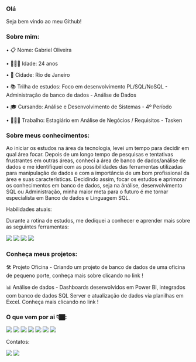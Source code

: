 
<body>
		<h3>
      Olá
    </h3>    
 <p> 
  Seja bem vindo ao meu Github!
 </p>

<h3>
  Sobre mim:
  </h3>
<p>
  • 📋 Nome: Gabriel Oliveira
  </p>
  <p>
  • 🙎🏾‍♂️ Idade: 24 anos
    </p>
  <p> 
  • 🌴 Cidade: Rio de Janeiro
   </p>
  <p> 
  • 📚 Trilha de estudos: Foco em desenvolvimento PL/SQL/NoSQL - Administração de banco de dados - Análise de Dados 
  </p>
  <p>
    • 🎓 Cursando: Análise e Desenvolvimento de Sistemas - 4º Período
  </p>
	  <p>
    • 👨🏾‍💻 Trabalho: Estagiário em Análise de Negócios / Requisitos - Tasken
	  </p>	  
</h3>
<p>


<h3>
Sobre meus conhecimentos:
</h3>
	<p>
Ao iniciar os estudos na área da tecnologia, levei um tempo para decidir em qual área focar. Depois de um longo tempo de pesquisas e tentativas frustrantes em outras áreas, conheci a área de banco de dados/análise de dados e me identifiquei com as possibilidades das ferramentas utilizadas para manipulação de dados e com a importância de um bom profissional da área e suas características. Decidindo assim, focar os estudos e aprimorar os conhecimentos em banco de dados, seja na ánálise, desenvolvimento SQL ou Administração, minha maior meta para o futuro é me tornar especialista em Banco de dados e Linguagem SQL.	
	</p>
Habilidades atuais:
	<p>
Durante a rotina de estudos, me dediquei a conhecer e aprender mais sobre as seguintes ferramentas:
	</p>
<p>
<img src=https://img.shields.io/badge/MySQL-005C84?style=for-the-badge&logo=mysql&logoColor=white> <img src=https://img.shields.io/badge/Microsoft%20SQL%20Server-CC2927?style=for-the-badge&logo=microsoft%20sql%20server&logoColor=white> <img src=https://img.shields.io/badge/Microsoft_Excel-217346?style=for-the-badge&logo=microsoft-excel&logoColor=white> <img src=https://img.shields.io/badge/PowerBI-F2C811?style=for-the-badge&logo=Power%20BI&logoColor=white>
</p>

<h3>
Conheça meus projetos:
</h3>
	<p>
   🛠️ Projeto Oficina - Criando um projeto de banco de dados de uma oficina de pequeno porte, conheça mais sobre clicando no link !
</p>
<p>
   📊 Análise de dados - Dashboards desenvolvidos em Power BI, integrados com banco de dados SQL Server e atualização de dados via planilhas em Excel. Conheça mais clicando no link !
</p>	
<h3>
<h3>
O que vem por ai 👇🏾:
</h3>
	<p>
	<img src=https://img.shields.io/badge/SQLite-07405E?style=for-the-badge&logo=sqlite&logoColor=white> <img src=https://img.shields.io/badge/Oracle-F80000?style=for-the-badge&logo=Oracle&logoColor=white> <img src=https://img.shields.io/badge/PLSQL-F80000?style=for-the-badge&logo=oracle&logoColor=black> <img src=https://img.shields.io/badge/MongoDB-4EA94B?style=for-the-badge&logo=mongodb&logoColor=white> <img src=https://img.shields.io/badge/Google%20Sheets-34A853?style=for-the-badge&logo=google-sheets&logoColor=white> <img src=https://img.shields.io/badge/Python-FFD43B?style=for-the-badge&logo=python&logoColor=blue> <img src=https://img.shields.io/badge/Google%20Analytics-E37400?style=for-the-badge&logo=google%20analytics&logoColor=white>
	<p>
Contatos:
<p>
<a href=https://www.linkedin.com/in/backendoliveira/><img src=https://img.shields.io/badge/LinkedIn-0077B5?style=for-the-badge&logo=linkedin&logoColor=white></a> <a href="mailto:backend.oliveira@gmail.com="><img src= https://img.shields.io/badge/Gmail-D14836?style=for-the-badge&logo=gmail&logoColor=white></a>
</p>
</body>
